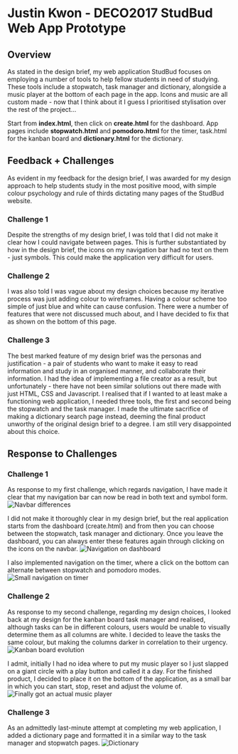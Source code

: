 # Justin Kwon - DECO2017 StudBud Web App Prototype
## Overview 
As stated in the design brief, my web application StudBud focuses on employing a number of tools to help fellow students in need of studying. These tools include a stopwatch, task manager and dictionary, alongside a music player at the bottom of each page in the app. Icons and music are all custom made - now that I think about it I guess I prioritised stylisation over the rest of the project...

Start from **index.html**, then click on **create.html** for the dashboard. App pages include **stopwatch.html** and **pomodoro.html** for the timer, task.html for the kanban board and **dictionary.html** for the dictionary.

## Feedback + Challenges
As evident in my feedback for the design brief, I was awarded for my design approach to help students study in the most positive mood, with simple colour psychology and rule of thirds dictating many pages of the StudBud website.

### Challenge 1
Despite the strengths of my design brief, I was told that I did not make it clear how I could navigate between pages. This is further substantiated by how in the design brief, the icons on my navigation bar had no text on them - just symbols. This could make the application very difficult for users. 

### Challenge 2
I was also told I was vague about my design choices because my iterative process was just adding colour to wireframes. Having a colour scheme too simple of just blue and white can cause confusion. There were a number of features that were not discussed much about, and I have decided to fix that as shown on the bottom of this page.

### Challenge 3
The best marked feature of my design brief was the personas and justification - a pair of students who want to make it easy to read information and study in an organised manner, and collaborate their information. I had the idea of implementing a file creator as a result, but unfortunately - there have not been similar solutions out there made with just HTML, CSS and Javascript. I realised that if I wanted to at least make a functioning web application, I needed three tools, the first and second being the stopwatch and the task manager. I made the ultimate sacrifice of making a dictionary search page instead, deeming the final product unworthy of the original design brief to a degree. I am still very disappointed about this choice.

## Response to Challenges 

### Challenge 1
As response to my first challenge, which regards navigation, I have made it clear that my navigation bar can now be read in both text and symbol form.
<img src="https://i.ibb.co/j8zmpHP/Stud-Bud-001.png" alt="Navbar differences" title="Navbar differences">


I did not make it thoroughly clear in my design brief, but the real application starts from the dashboard (create.html) and from then you can choose between the stopwatch, task manager and dictionary. Once you leave the dashboard, you can always enter these features again through clicking on the icons on the navbar.
<img src="https://i.ibb.co/bmDbFrF/Stud-Bud-002.png" alt="Navigation on dashboard" title="Navigation on dashboard">

I also implemented navigation on the timer, where a click on the bottom can alternate between stopwatch and pomodoro modes.
<img src="https://i.ibb.co/ctSXtY4/Stud-Bud-003.png" alt="Small navigation on timer" title="Small navigation on timer">

### Challenge 2
As response to my second challenge, regarding my design choices, I looked back at my design for the kanban board task manager and realised, although tasks can be in different colours, users would be unable to visually determine them as all columns are white. I decided to leave the tasks the same colour, but making the columns darker in correlation to their urgency. 
<img src="https://i.ibb.co/f26m6Dx/Stud-Bud-004.png" alt="Kanban board evolution" title="Kanban board evolution">

I admit, initially I had no idea where to put my music player so I just slapped on a giant circle with a play button and called it a day. For the finished product, I decided to place it on the bottom of the application, as a small bar in which you can start, stop, reset and adjust the volume of.
<img src="https://i.ibb.co/qNZZQZq/Stud-Bud-005.png" alt="Finally got an actual music player" title="Music player">

### Challenge 3
As an admittedly last-minute attempt at completing my web application, I added a dictionary page and formatted it in a similar way to the task manager and stopwatch pages. 
<img src="https://i.ibb.co/frLDT52/Stud-Bud-006.png" alt="Dictionary" title="Dictionary">


